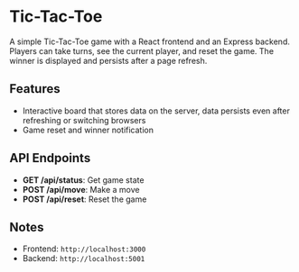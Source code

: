 # Tic-Tac-Toe

A simple Tic-Tac-Toe game with a React frontend and an Express backend. Players can take turns, see the current player, and reset the game. The winner is displayed and persists after a page refresh.

## Features
- Interactive board that stores data on the server, data persists even after refreshing or switching browsers
- Game reset and winner notification

## API Endpoints
- **GET /api/status**: Get game state
- **POST /api/move**: Make a move
- **POST /api/reset**: Reset the game

## Notes
- Frontend: `http://localhost:3000`
- Backend: `http://localhost:5001`